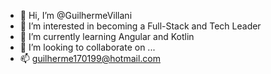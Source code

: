 - 👋 Hi, I’m @GuilhermeVillani
- 👀 I’m interested in becoming a Full-Stack and Tech Leader
- 🌱 I’m currently learning Angular and Kotlin  
- 💞️ I’m looking to collaborate on ...
- 📫 guilherme170199@hotmail.com

<!---
xVIllani/xVIllani is a ✨ special ✨ repository because its `README.md` (this file) appears on your GitHub profile.
You can click the Preview link to take a look at your changes.
--->
